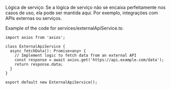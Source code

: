 Lógica de serviço: Se a lógica de serviço não se encaixa perfeitamente nos casos de uso, ela pode ser mantida aqui. Por exemplo, integrações com APIs externas ou serviços.

Example of the code for services/externalApiService.ts:
```
import axios from 'axios';

class ExternalApiService {
  async fetchData(): Promise<any> {
    // Implement logic to fetch data from an external API
    const response = await axios.get('https://api.example.com/data');
    return response.data;
  }
}

export default new ExternalApiService();
```
